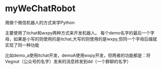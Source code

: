 # myWeChatRobot
用做个微信机器人的方式来学Python

主要使用了itchat和wxpy两种方式来开发机器人。
每个demo名字的最后一个字母，如果是小写的则使用的是itchat,大写的则使用的是wxpy,但同一个字母后缀就实现了同一种功能


比如demo_a使用itchat开发，demoA使用wxpy开发，但两者的功能都是：将Vegout（公众号的名字）发来的消息转发到dd（一个群聊的名字）

